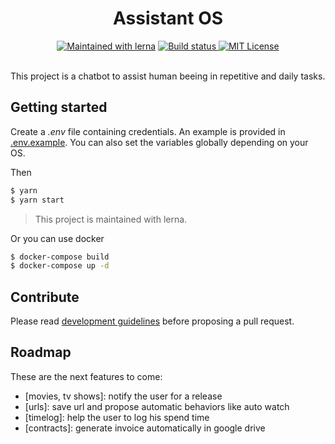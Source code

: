 <h1 align="center">
  Assistant OS
</h1>
<div align="center">
<a href="https://lernajs.io/"><img src="https://img.shields.io/badge/maintained%20with-lerna-cc00ff.svg" alt="Maintained with lerna"/><a/>
<a href="https://cloud.drone.io/assistant-os/assistant-os">
  <img src="https://cloud.drone.io/api/badges/assistant-os/assistant-os/status.svg" alt="Build status" />
</a>
<a href="./LICENSE">
  <img src="https://img.shields.io/github/license/assistant-os/assistant-os.svg" alt="MIT License" />
</a>
</div>

<br>

This project is a chatbot to assist human beeing in repetitive and daily tasks.

## Getting started

Create a _.env_ file containing credentials. An example is provided in [.env.example](.env.example). You can also set the variables globally depending on your OS.

Then

```bash
$ yarn
$ yarn start
```

> This project is maintained with lerna.

Or you can use docker

```bash
$ docker-compose build
$ docker-compose up -d
```

<!--
It will start a chatbot that can be remotely controlled from [assistant-os.github.io](https://assistant-os.github.io).
-->

## Contribute

Please read [development guidelines](./CONTRIBUTING.md) before proposing a pull request.

## Roadmap

These are the next features to come:

- [movies, tv shows]: notify the user for a release
- [urls]: save url and propose automatic behaviors like auto watch
- [timelog]: help the user to log his spend time
- [contracts]: generate invoice automatically in google drive

<!--

## Links

- [Adapters](./doc/adapters.md)
- [Kinds of chatbots](https://medium.com/the-chatbot-guru/the-3-types-of-chatbots-acc5cdf6bb4e)

-->
